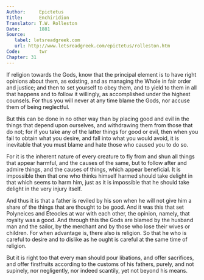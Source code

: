 ```yaml
---
Author:     Epictetus  
Title:      Enchiridion  
Translator: T.W. Rolleston  
Date:       1881  
Source:
   label: letsreadgreek.com
   url: http://www.letsreadgreek.com/epictetus/rolleston.htm
Code:       twr  
Chapter: 31
---
```


If religion towards the Gods, know that the principal element is to have right
opinions about them, as existing, and as managing the Whole in fair order and
justice; and then to set yourself to obey them, and to yield to them in all
that happens and to follow it willingly, as accomplished under the highest
counsels. For thus you will never at any time blame the Gods, nor accuse them
of being neglectful.

But this can be done in no other way than by placing good and evil in the
things that depend upon ourselves, and withdrawing them from those that do not;
for if you take any of the latter things for good or evil, then when you fail
to obtain what you desire, and fall into what you would avoid, it is
inevitable that you must blame and hate those who caused you to do so.

For it is the inherent nature of every creature to fly from and shun all things
that appear harmful, and the causes of the same, but to follow after and admire
things, and the causes of things, which appear beneficial. It is impossible
then that one who thinks himself harmed should take delight in that which seems
to harm him, just as it is impossible that he should take delight in the very
injury itself.

And thus it is that a father is reviled by his son when he will not give him a
share of the things that are thought to be good. And it was this that set
Polyneices and Eteocles at war with each other, the opinion, namely, that
royalty was a good. And through this the Gods are blamed by the husband man and
the sailor, by the merchant and by those who lose their wives or children.  For
when advantage is, there also is religion. So that he who is careful to desire
and to dislike as he ought is careful at the same time of religion.

But it is right too that every man should pour libations, and offer sacrifices,
and offer firstfruits according to the customs of his fathers, purely, and not
supinely, nor negligently, nor indeed scantily, yet not beyond his means.



